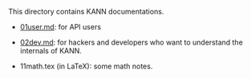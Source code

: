 This directory contains KANN documentations.

* [01user.md](01user.md): for API users

* [02dev.md](02dev.md): for hackers and developers who want to understand the
  internals of KANN.

* 11math.tex (in LaTeX): some math notes.
